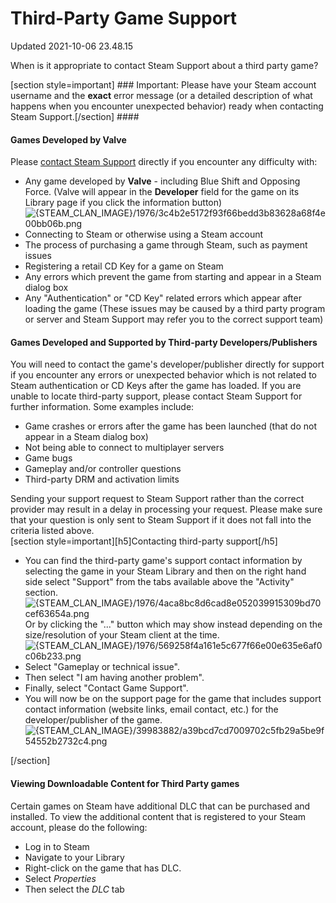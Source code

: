 # Third-Party Game Support
Updated 2021-10-06 23.48.15

When is it appropriate to contact Steam Support about a third party game?  
  
[section style=important] ### Important:
Please have your Steam account username and the **exact** error message (or a detailed description of what happens when you encounter unexpected behavior) ready when contacting Steam Support.[/section] ####   
#### Games Developed by Valve
Please [contact Steam Support](https://help.steampowered.com/) directly if you encounter any difficulty with:  

* Any game developed by **Valve** - including Blue Shift and Opposing Force. (Valve will appear in the **Developer** field for the game on its Library page if you click the information button)![{STEAM_CLAN_IMAGE}/1976/3c4b2e5172f93f66bedd3b83628a68f4e00bb06b.png]({STEAM_CLAN_IMAGE}/1976/3c4b2e5172f93f66bedd3b83628a68f4e00bb06b.png)
* Connecting to Steam or otherwise using a Steam account
* The process of purchasing a game through Steam, such as payment issues
* Registering a retail CD Key for a game on Steam
* Any errors which prevent the game from starting and appear in a Steam dialog box
* Any "Authentication" or "CD Key" related errors which appear after loading the game (These issues may be caused by a third party program or server and Steam Support may refer you to the correct support team)

  
  
#### Games Developed and Supported by Third-party Developers/Publishers
You will need to contact the game's developer/publisher directly for support if you encounter any errors or unexpected behavior which is not related to Steam authentication or CD Keys after the game has loaded. If you are unable to locate third-party support, please contact Steam Support for further information. Some examples include:  

* Game crashes or errors after the game has been launched (that do not appear in a Steam dialog box)
* Not being able to connect to multiplayer servers
* Game bugs
* Gameplay and/or controller questions
* Third-party DRM and activation limits

  
Sending your support request to Steam Support rather than the correct provider may result in a delay in processing your request. Please make sure that your question is only sent to Steam Support if it does not fall into the criteria listed above.  
[section style=important][h5]Contacting third-party support[/h5]
* You can find the third-party game's support contact information by selecting the game in your Steam Library and then on the right hand side select "Support" from the tabs available above the "Activity" section.![{STEAM_CLAN_IMAGE}/1976/4aca8bc8d6cad8e052039915309bd70cef63654a.png]({STEAM_CLAN_IMAGE}/1976/4aca8bc8d6cad8e052039915309bd70cef63654a.png)  
Or by clicking the "..." button which may show instead depending on the size/resolution of your Steam client at the time.  
![{STEAM_CLAN_IMAGE}/1976/569258f4a161e5c677f66e00e635e6af0c06b233.png]({STEAM_CLAN_IMAGE}/1976/569258f4a161e5c677f66e00e635e6af0c06b233.png)
* Select "Gameplay or technical issue".
* Then select "I am having another problem".
* Finally, select "Contact Game Support".
* You will now be on the support page for the game that includes support contact information (website links, email contact, etc.) for the developer/publisher of the game.![{STEAM_CLAN_IMAGE}/39983882/a39bcd7cd7009702c5fb29a5be9f54552b2732c4.png]({STEAM_CLAN_IMAGE}/39983882/a39bcd7cd7009702c5fb29a5be9f54552b2732c4.png)

[/section]  
#### Viewing Downloadable Content for Third Party games
Certain games on Steam have additional DLC that can be purchased and installed.  To view the additional content that is registered to your Steam account, please do the following:  

* Log in to Steam
* Navigate to your Library
* Right-click on the game that has DLC.
* Select *Properties*
* Then select the *DLC* tab